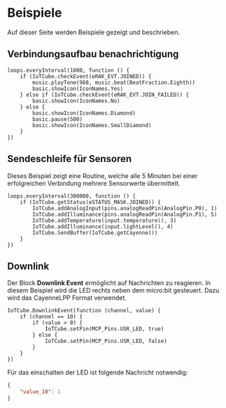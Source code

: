 # Beispiele

Auf dieser Seite werden Beispiele gezeigt und beschrieben.

## Verbindungsaufbau benachrichtigung
```blocks
loops.everyInterval(1000, function () {
    if (IoTCube.checkEvent(eRAK_EVT.JOINED)) {
        music.playTone(988, music.beat(BeatFraction.Eighth))
        basic.showIcon(IconNames.Yes)
    } else if (IoTCube.checkEvent(eRAK_EVT.JOIN_FAILED)) {
        basic.showIcon(IconNames.No)
    } else {
        basic.showIcon(IconNames.Diamond)
        basic.pause(500)
        basic.showIcon(IconNames.SmallDiamond)
    }
})
```

## Sendeschleife für Sensoren
Dieses Beispiel zeigt eine Routine, welche alle 5 Minuten bei einer erfolgreichen Verbindung mehrere Sensorwerte übermittelt. 
```blocks
loops.everyInterval(300000, function () {
    if (IoTCube.getStatus(eSTATUS_MASK.JOINED)) {
        IoTCube.addAnalogInput(pins.analogReadPin(AnalogPin.P0), 1)
        IoTCube.addIlluminance(pins.analogReadPin(AnalogPin.P1), 5)
        IoTCube.addTemperature(input.temperature(), 3)
        IoTCube.addIlluminance(input.lightLevel(), 4)
        IoTCube.SendBuffer(IoTCube.getCayenne())
    }
})
```



## Downlink

Der Block **Downlink Event** ermöglicht auf Nachrichten zu reagieren. In diesem Beispiel wird die LED rechts neben dem micro:bit gesteuert. Dazu wird das CayenneLPP Format verwendet.

```blocks
IoTCube.DownlinkEvent(function (channel, value) {
    if (channel == 10) {
        if (value > 0) {
            IoTCube.setPin(MCP_Pins.USR_LED, true)
        } else {
            IoTCube.setPin(MCP_Pins.USR_LED, false)
        }
    }
})
```



Für das einschalten der LED ist folgende Nachricht notwendig:

```json
{
    "value_10": 1
}
```




<script src="https://makecode.com/gh-pages-embed.js"></script><script>makeCodeRender("{{ site.makecode.home_url }}", "{{ site.github.owner_name }}/{{ site.github.repository_name }}");</script>
